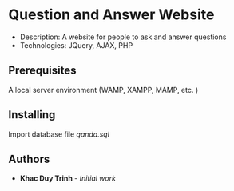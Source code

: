 # Question and Answer Website
* Description: A website for people to ask and answer questions 
* Technologies: JQuery, AJAX, PHP

## Prerequisites

A local server environment (WAMP, XAMPP, MAMP, etc. )

## Installing

Import database file *qanda.sql* 

## Authors

* **Khac Duy Trinh** - *Initial work*
